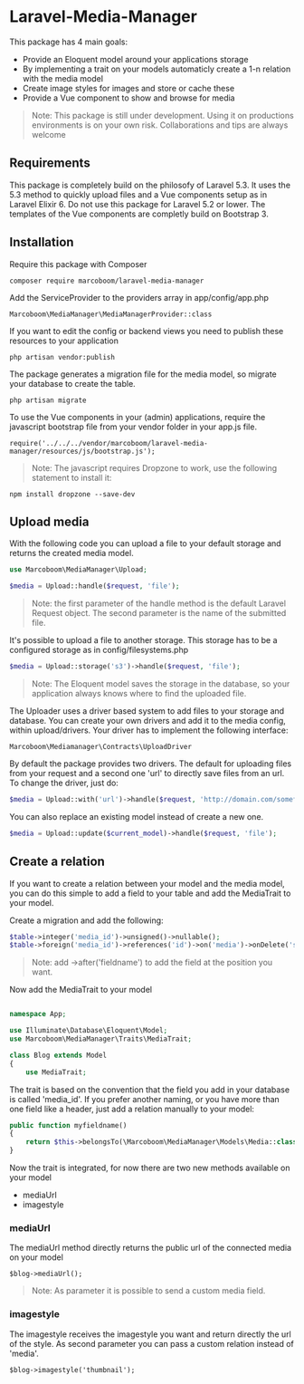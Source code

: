 # Laravel-Media-Manager
This package has 4 main goals:
* Provide an Eloquent model around your applications storage
* By implementing a trait on your models automaticly create a 1-n relation with the media model
* Create image styles for images and store or cache these
* Provide a Vue component to show and browse for media


> Note: This package is still under development. Using it on productions environments is on your own risk. Collaborations and tips are always welcome

## Requirements
This package is completely build on the philosofy of Laravel 5.3. It uses the 5.3 method to quickly upload files and a Vue components setup as in Laravel Elixir 6. Do not use this package for Laravel 5.2 or lower. The templates of the Vue components are completly build on Bootstrap 3.

## Installation

Require this package with Composer
    
    composer require marcoboom/laravel-media-manager
    
Add the ServiceProvider to the providers array in app/config/app.php

    Marcoboom\MediaManager\MediaManagerProvider::class

If you want to edit the config or backend views you need to publish these resources to your application

    php artisan vendor:publish
    
The package generates a migration file for the media model, so migrate your database to create the table.

    php artisan migrate

To use the Vue components in your (admin) applications, require the javascript bootstrap file from your vendor folder in your app.js file.

    require('../../../vendor/marcoboom/laravel-media-manager/resources/js/bootstrap.js');
    
> Note: The javascript requires Dropzone to work, use the following statement to install it:

    npm install dropzone --save-dev

## Upload media

With the following code you can upload a file to your default storage and returns the created media model.

```php
use Marcoboom\MediaManager\Upload;

$media = Upload::handle($request, 'file');

```

> Note: the first parameter of the handle method is the default Laravel Request object. The second parameter is the name of the submitted file.

It's possible to upload a file to another storage. This storage has to be a configured storage as in config/filesystems.php

```php
$media = Upload::storage('s3')->handle($request, 'file');
```

> Note: The Eloquent model saves the storage in the database, so your application always knows where to find the uploaded file.

The Uploader uses a driver based system to add files to your storage and database. You can create your own drivers and add it to the media config, within upload/drivers. Your driver has to implement the following interface:

    Marcoboom\Mediamanager\Contracts\UploadDriver
    
By default the package provides two drivers. The default for uploading files from your request and a second one 'url' to directly save files from an url. To change the driver, just do:

```php
$media = Upload::with('url')->handle($request, 'http://domain.com/somefile.jpg');
```

You can also replace an existing model instead of create a new one. 

```php
$media = Upload::update($current_model)->handle($request, 'file');
```

##  Create a relation

If you want to create a relation between your model and the media model, you can do this simple to add a field to your table and add the MediaTrait to your model.

Create a migration and add the following:

```php
$table->integer('media_id')->unsigned()->nullable();
$table->foreign('media_id')->references('id')->on('media')->onDelete('set null');	
```

> Note: add ->after('fieldname') to add the field at the position you want.

Now add the MediaTrait to your model

```php

namespace App;

use Illuminate\Database\Eloquent\Model;
use Marcoboom\MediaManager\Traits\MediaTrait;

class Blog extends Model
{
	use MediaTrait;
```

The trait is based on the convention that the field you add in your database is called 'media_id'. If you prefer another naming, or you have more than one field like a header, just add a relation manually to your model:

```php
public function myfieldname()
{
	return $this->belongsTo(\Marcoboom\MediaManager\Models\Media::class);
}
```

Now the trait is integrated, for now there are two new methods available on your model

* mediaUrl
* imagestyle

### mediaUrl
The mediaUrl method directly returns the public url of the connected media on your model

	$blog->mediaUrl();
	
> Note: As parameter it is possible to send a custom media field.

### imagestyle
The imagestyle receives the imagestyle you want and return directly the url of the style. As second parameter you can pass a custom relation instead of 'media'.

	$blog->imagestyle('thumbnail');







